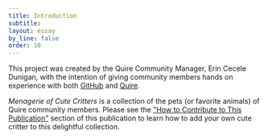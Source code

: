 ```yaml
---
title: Introduction
subtitle: 
layout: essay
by_line: false
order: 10
---
```


This project was created by the Quire Community Manager, Erin Cecele Dunigan, with the intention of giving community members hands on experience with both [GitHub](http://github.com) and [Quire](http://quire.getty.edu). 

*Menagerie of Cute Critters* is a collection of the pets (or favorite animals) of Quire community members. Please see the ["How to Contribute to This Publication"](/add-your-pet/) section of this publication to learn how to add your own cute critter to this delightful collection. 
